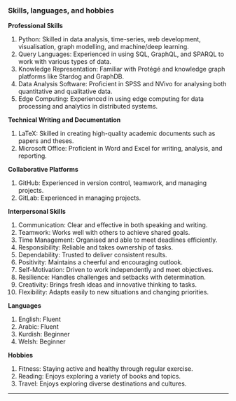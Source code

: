 ### Skills, languages, and hobbies

**Professional Skills**

1.  Python: Skilled in data analysis, time-series, web development, visualisation, graph modelling, and machine/deep learning.
2.  Query Languages: Experienced in using SQL, GraphQL, and SPARQL to work with various types of data.
3.  Knowledge Representation: Familiar with Protégé and knowledge graph platforms like Stardog and GraphDB.
4.  Data Analysis Software: Proficient in SPSS and NVivo for analysing both quantitative and qualitative data.
5.  Edge Computing: Experienced in using edge computing for data processing and analytics in distributed systems.


**Technical Writing and Documentation**

1. LaTeX: Skilled in creating high-quality academic documents such as papers and theses.
2. Microsoft Office: Proficient in Word and Excel for writing, analysis, and reporting.

**Collaborative Platforms**
1. GitHub: Experienced in version control, teamwork, and managing projects. 
2. GitLab: Experienced in managing projects.  

**Interpersonal Skills**

1.  Communication: Clear and effective in both speaking and writing.
2.  Teamwork: Works well with others to achieve shared goals.
3.  Time Management: Organised and able to meet deadlines efficiently.
4.  Responsibility: Reliable and takes ownership of tasks.
5.  Dependability: Trusted to deliver consistent results.
6.  Positivity: Maintains a cheerful and encouraging outlook.
7.  Self-Motivation: Driven to work independently and meet objectives.
8.  Resilience: Handles challenges and setbacks with determination.
9.  Creativity: Brings fresh ideas and innovative thinking to tasks.
10. Flexibility: Adapts easily to new situations and changing priorities.

**Languages**

1.  English: Fluent
2.  Arabic: Fluent
3.  Kurdish: Beginner
4.  Welsh: Beginner

**Hobbies**

1.  Fitness: Staying active and healthy through regular exercise.
2.  Reading: Enjoys exploring a variety of books and topics.
3.  Travel: Enjoys exploring diverse destinations and cultures.
---

